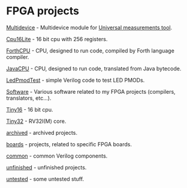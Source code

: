 # FPGA projects

[Multidevice](multidevice) - Multidevice module for [Universal measurements tool](https://github.com/sergz72/ARM/tree/master/meter_ui).

[Cpu16Lite](Cpu16Lite) - 16 bit cpu with 256 registers.

[ForthCPU](ForthCPU) - CPU, designed to run code, compiled by Forth language compiler.

[JavaCPU](JavaCPU) - CPU, designed to run code, translated from Java bytecode.

[LedPmodTest](LedPmodTest) - simple Verilog code to test LED PMODs.

[Software](Software) - Various software related to my FPGA projects (compilers, translators, etc...).

[Tiny16](tiny16) - 16 bit cpu.

[Tiny32](tiny32) - RV32I(M) core.

[archived](archived) - archived projects.

[boards](boards) - projects, related to specific FPGA boards.

[common](common) - common Verilog components.

[unfinished](unfinished) - unfinished projects.

[untested](untested) - some untested stuff.
